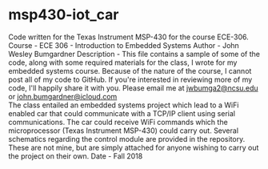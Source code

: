 # msp430-iot_car
Code written for the Texas Instrument MSP-430 for the course ECE-306.
Course -			ECE 306 - Introduction to Embedded Systems
Author - 		John Wesley Bumgardner
Description -  	This file contains a sample of some of the code, along with some required materials for the class, 
                I wrote for my embedded systems course. Because of the nature of the course, I cannot post all of 
                my code to GitHub. If you're interested in reviewing more of my code, I'll happily share it with you. 
                Please email me at jwbumga2@ncsu.edu or john.bumgardner@icloud.com	
      					The class entailed an embedded systems project which lead to a WiFi enabled car that could
      					communicate with a TCP/IP client using serial communications. The car could receive WiFi 
       					commands which the microprocessor (Texas Instrument MSP-430) could carry out. Several schematics
      					regarding the control module are provided in the repository. These are not mine, but are simply
        				attached for anyone wishing to carry out the project on their own.
Date - 			Fall 2018		
